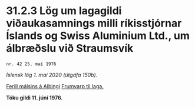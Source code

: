# 31.2.3 Lög um lagagildi viðaukasamnings milli ríkisstjórnar Íslands og Swiss Aluminium Ltd., um álbræðslu við Straumsvík

`nr. 42 25. maí 1976`

_Íslensk lög 1. maí 2020 (útgáfa 150b)._

[Ferill málsins á Alþingi](https://www.althingi.is/thingstorf/thingmalalistar-eftir-thingum/ferill/?ltg=97&mnr=113)
[Frumvarp til laga.](https://www.althingi.is/altext/97/s/pdf/0138.pdf)

**Tóku gildi 11. júní 1976.**

